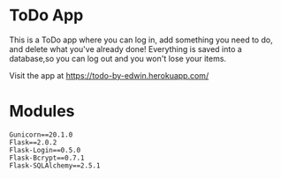 # ToDo App

This is a ToDo app where you can log in, add something you need to do,
and delete what you've already done! Everything is saved into a database,so 
you can log out and you won't lose your items. 

Visit the app at https://todo-by-edwin.herokuapp.com/

# Modules

````
Gunicorn==20.1.0
Flask==2.0.2
Flask-Login==0.5.0
Flask-Bcrypt==0.7.1
Flask-SQLAlchemy==2.5.1
